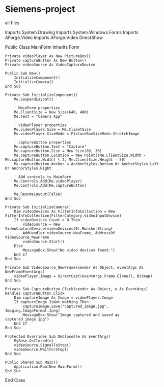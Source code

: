 # Siemens-project
all files


Imports System.Drawing
Imports System.Windows.Forms
Imports AForge.Video
Imports AForge.Video.DirectShow

Public Class MainForm
    Inherits Form

    Private videoPlayer As New PictureBox()
    Private captureButton As New Button()
    Private videoSource As VideoCaptureDevice

    Public Sub New()
        InitializeComponent()
        InitializeCamera()
    End Sub

    Private Sub InitializeComponent()
        Me.SuspendLayout()

        ' MainForm properties
        Me.ClientSize = New Size(640, 480)
        Me.Text = "Camera App"

        ' videoPlayer properties
        Me.videoPlayer.Size = Me.ClientSize
        Me.videoPlayer.SizeMode = PictureBoxSizeMode.StretchImage

        ' captureButton properties
        Me.captureButton.Text = "Capture"
        Me.captureButton.Size = New Size(80, 30)
        Me.captureButton.Location = New Point((Me.ClientSize.Width - Me.captureButton.Width) \ 2, Me.ClientSize.Height - 50)
        Me.captureButton.Anchor = AnchorStyles.Bottom Or AnchorStyles.Left Or AnchorStyles.Right

        ' Add controls to MainForm
        Me.Controls.Add(Me.videoPlayer)
        Me.Controls.Add(Me.captureButton)

        Me.ResumeLayout(False)
    End Sub

    Private Sub InitializeCamera()
        Dim videoDevices As FilterInfoCollection = New FilterInfoCollection(FilterCategory.VideoInputDevice)
        If videoDevices.Count > 0 Then
            videoSource = New VideoCaptureDevice(videoDevices(0).MonikerString)
            AddHandler videoSource.NewFrame, AddressOf VideoSource_NewFrame
            videoSource.Start()
        Else
            MessageBox.Show("No video devices found.")
        End If
    End Sub

    Private Sub VideoSource_NewFrame(sender As Object, eventArgs As NewFrameEventArgs)
        videoPlayer.Image = DirectCast(eventArgs.Frame.Clone(), Bitmap)
    End Sub

    Private Sub CaptureButton_Click(sender As Object, e As EventArgs) Handles captureButton.Click
        Dim captureImage As Image = videoPlayer.Image
        If captureImage IsNot Nothing Then
            captureImage.Save("captured_image.jpg", Imaging.ImageFormat.Jpeg)
            MessageBox.Show("Image captured and saved as captured_image.jpg")
        End If
    End Sub

    Protected Overrides Sub OnClosed(e As EventArgs)
        MyBase.OnClosed(e)
        videoSource.SignalToStop()
        videoSource.WaitForStop()
    End Sub

    Public Shared Sub Main()
        Application.Run(New MainForm())
    End Sub
End Class
